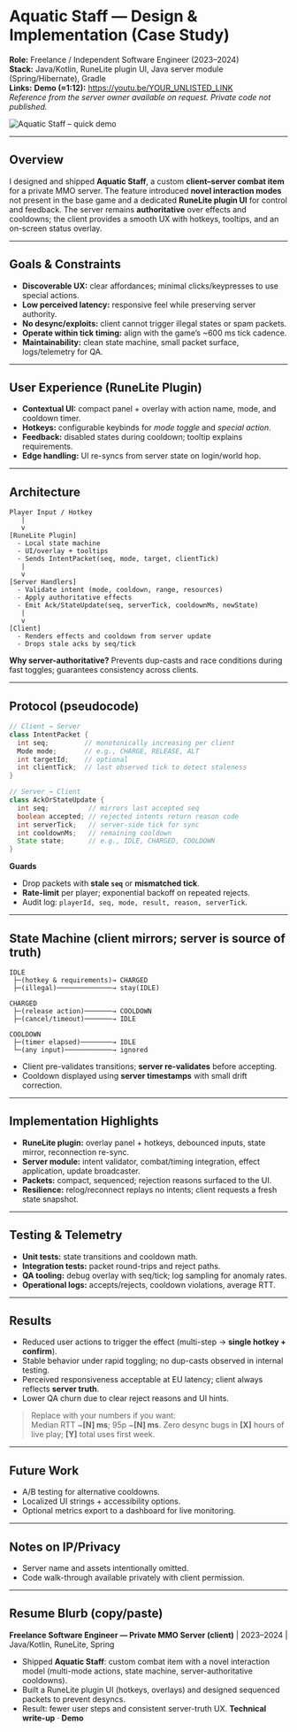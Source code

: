 # Aquatic Staff — Design & Implementation (Case Study)

**Role:** Freelance / Independent Software Engineer (2023–2024)  
**Stack:** Java/Kotlin, RuneLite plugin UI, Java server module (Spring/Hibernate), Gradle  
**Links:** **Demo (≈1:12):** https://youtu.be/YOUR_UNLISTED_LINK  
*Reference from the server owner available on request. Private code not published.*

![Aquatic Staff – quick demo](demo.gif)

---

## Overview
I designed and shipped **Aquatic Staff**, a custom **client–server combat item** for a private MMO server. The feature introduced **novel interaction modes** not present in the base game and a dedicated **RuneLite plugin UI** for control and feedback. The server remains **authoritative** over effects and cooldowns; the client provides a smooth UX with hotkeys, tooltips, and an on-screen status overlay.

---

## Goals & Constraints
- **Discoverable UX:** clear affordances; minimal clicks/keypresses to use special actions.  
- **Low perceived latency:** responsive feel while preserving server authority.  
- **No desync/exploits:** client cannot trigger illegal states or spam packets.  
- **Operate within tick timing:** align with the game’s ~600 ms tick cadence.  
- **Maintainability:** clean state machine, small packet surface, logs/telemetry for QA.

---

## User Experience (RuneLite Plugin)
- **Contextual UI:** compact panel + overlay with action name, mode, and cooldown timer.  
- **Hotkeys:** configurable keybinds for *mode toggle* and *special action*.  
- **Feedback:** disabled states during cooldown; tooltip explains requirements.  
- **Edge handling:** UI re-syncs from server state on login/world hop.

---

## Architecture
~~~text
Player Input / Hotkey
   |
   v
[RuneLite Plugin]
  - Local state machine
  - UI/overlay + tooltips
  - Sends IntentPacket(seq, mode, target, clientTick)
   |
   v
[Server Handlers]
  - Validate intent (mode, cooldown, range, resources)
  - Apply authoritative effects
  - Emit Ack/StateUpdate(seq, serverTick, cooldownMs, newState)
   |
   v
[Client]
  - Renders effects and cooldown from server update
  - Drops stale acks by seq/tick
~~~

**Why server-authoritative?** Prevents dup-casts and race conditions during fast toggles; guarantees consistency across clients.

---

## Protocol (pseudocode)
~~~java
// Client → Server
class IntentPacket {
  int seq;         // monotonically increasing per client
  Mode mode;       // e.g., CHARGE, RELEASE, ALT
  int targetId;    // optional
  int clientTick;  // last observed tick to detect staleness
}

// Server → Client
class AckOrStateUpdate {
  int seq;          // mirrors last accepted seq
  boolean accepted; // rejected intents return reason code
  int serverTick;   // server-side tick for sync
  int cooldownMs;   // remaining cooldown
  State state;      // e.g., IDLE, CHARGED, COOLDOWN
}
~~~

**Guards**
- Drop packets with **stale `seq`** or **mismatched tick**.  
- **Rate-limit** per player; exponential backoff on repeated rejects.  
- Audit log: `playerId, seq, mode, result, reason, serverTick`.

---

## State Machine (client mirrors; server is source of truth)
~~~text
IDLE
 ├─(hotkey & requirements)→ CHARGED
 ├─(illegal)──────────────→ stay(IDLE)

CHARGED
 ├─(release action)───────→ COOLDOWN
 ├─(cancel/timeout)───────→ IDLE

COOLDOWN
 ├─(timer elapsed)────────→ IDLE
 └─(any input)────────────→ ignored
~~~

- Client pre-validates transitions; **server re-validates** before accepting.  
- Cooldown displayed using **server timestamps** with small drift correction.

---

## Implementation Highlights
- **RuneLite plugin:** overlay panel + hotkeys, debounced inputs, state mirror, reconnection re-sync.  
- **Server module:** intent validator, combat/timing integration, effect application, update broadcaster.  
- **Packets:** compact, sequenced; rejection reasons surfaced to the UI.  
- **Resilience:** relog/reconnect replays no intents; client requests a fresh state snapshot.

---

## Testing & Telemetry
- **Unit tests:** state transitions and cooldown math.  
- **Integration tests:** packet round-trips and reject paths.  
- **QA tooling:** debug overlay with seq/tick; log sampling for anomaly rates.  
- **Operational logs:** accepts/rejects, cooldown violations, average RTT.

---

## Results
- Reduced user actions to trigger the effect (multi-step → **single hotkey + confirm**).  
- Stable behavior under rapid toggling; no dup-casts observed in internal testing.  
- Perceived responsiveness acceptable at EU latency; client always reflects **server truth**.  
- Lower QA churn due to clear reject reasons and UI hints.

> Replace with your numbers if you want:  
> Median RTT ~**[N] ms**; 95p ~**[N] ms**. Zero desync bugs in **[X]** hours of live play; **[Y]** total uses first week.

---

## Future Work
- A/B testing for alternative cooldowns.  
- Localized UI strings + accessibility options.  
- Optional metrics export to a dashboard for live monitoring.

---

## Notes on IP/Privacy
- Server name and assets intentionally omitted.  
- Code walk-through available privately with client permission.

---

## Resume Blurb (copy/paste)
**Freelance Software Engineer — Private MMO Server (client)** | 2023–2024 | Java/Kotlin, RuneLite, Spring  
- Shipped **Aquatic Staff**: custom combat item with a novel interaction model (multi-mode actions, state machine, server-authoritative cooldowns).  
- Built a RuneLite plugin UI (hotkeys, overlays) and designed sequenced packets to prevent desyncs.  
- Result: fewer user steps and consistent server-truth UX. **Technical write-up** · **Demo**
